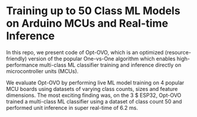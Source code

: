 # Training up to 50 Class ML Models on Arduino MCUs and Real-time Inference 

In this repo, we present code of Opt-OVO, which is an optimized (resource-friendly) version of the popular One-vs-One algorithm which enables high-performance multi-class ML classifier training and inference directly on microcontroller units (MCUs). 

We evaluate Opt-OVO by performing live ML model training on 4 popular MCU boards using datasets of varying class counts, sizes and feature dimensions. The most exciting finding was, on the  3 $ ESP32, Opt-OVO trained a multi-class ML classifier using a dataset of class count 50 and performed unit inference in super real-time of 6.2 ms.